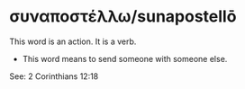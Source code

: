 # συναποστέλλω/sunapostellō
This word is an action. It is a verb.

* This word means to send someone with someone else. 

See: 2 Corinthians 12:18
